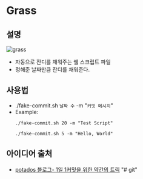 # Grass

## 설명

![grass](https://user-images.githubusercontent.com/57972338/115762659-aae2f580-a3de-11eb-9246-84e909c53f96.gif)

- 자동으로 잔디를 채워주는 쉘 스크립트 파일
- 정해준 날짜만큼 잔디를 채워준다.



## 사용법

- ./fake-commit.sh `날짜 수` -m "`커밋 메시지`"
- Example:
  ```
  ./fake-commit.sh 20 -m "Test Script"
  
  ./fake-commit.sh 5 -m "Hello, World"
  ```

## 아이디어 출처

- [potados 블로그- 1일 1커밋을 위한 약간의 트릭](https://blog.potados.com/dev/gardening-github/)
"# git" 
